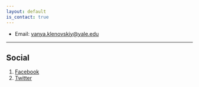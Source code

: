 ```yaml
---
layout: default
is_contact: true
---
```


* Email: [vanya.klenovskiy@yale.edu](mailto:vanya.klenovskiy@yale.edu)

---

## Social

1. [Facebook](https://www.facebook.com/ivan.klenovskiy.3/)
2. [Twitter](https://twitter.com/ivkl3)

